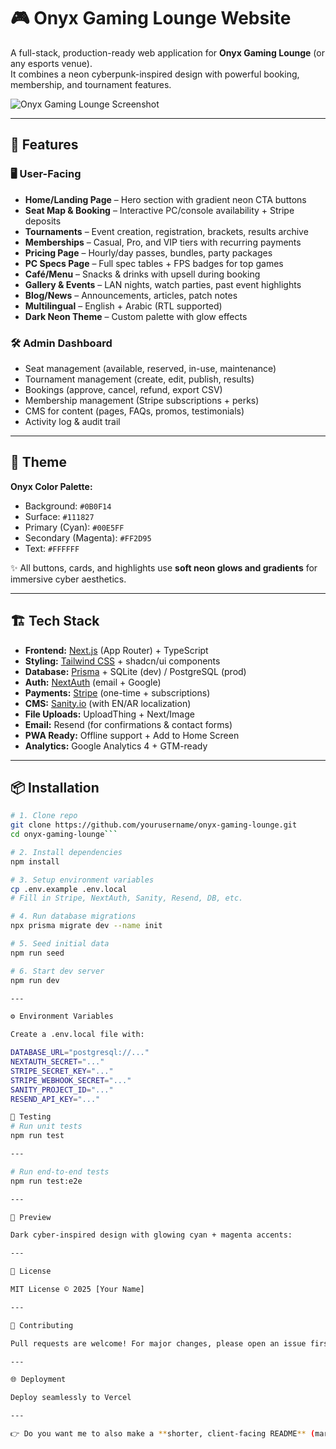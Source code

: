 # 🎮 Onyx Gaming Lounge Website

A full-stack, production-ready web application for **Onyx Gaming Lounge** (or any esports venue).  
It combines a neon cyberpunk-inspired design with powerful booking, membership, and tournament features.

![Onyx Gaming Lounge Screenshot](./public/preview.png)

---

## 🚀 Features

### 🖥️ User-Facing
- **Home/Landing Page** – Hero section with gradient neon CTA buttons
- **Seat Map & Booking** – Interactive PC/console availability + Stripe deposits
- **Tournaments** – Event creation, registration, brackets, results archive
- **Memberships** – Casual, Pro, and VIP tiers with recurring payments
- **Pricing Page** – Hourly/day passes, bundles, party packages
- **PC Specs Page** – Full spec tables + FPS badges for top games
- **Café/Menu** – Snacks & drinks with upsell during booking
- **Gallery & Events** – LAN nights, watch parties, past event highlights
- **Blog/News** – Announcements, articles, patch notes
- **Multilingual** – English + Arabic (RTL supported)
- **Dark Neon Theme** – Custom palette with glow effects

### 🛠️ Admin Dashboard
- Seat management (available, reserved, in-use, maintenance)
- Tournament management (create, edit, publish, results)
- Bookings (approve, cancel, refund, export CSV)
- Membership management (Stripe subscriptions + perks)
- CMS for content (pages, FAQs, promos, testimonials)
- Activity log & audit trail

---

## 🎨 Theme

**Onyx Color Palette:**
- Background: `#0B0F14`
- Surface: `#111827`
- Primary (Cyan): `#00E5FF`
- Secondary (Magenta): `#FF2D95`
- Text: `#FFFFFF`

✨ All buttons, cards, and highlights use **soft neon glows and gradients** for immersive cyber aesthetics.

---

## 🏗️ Tech Stack

- **Frontend:** [Next.js](https://nextjs.org/) (App Router) + TypeScript  
- **Styling:** [Tailwind CSS](https://tailwindcss.com/) + shadcn/ui components  
- **Database:** [Prisma](https://www.prisma.io/) + SQLite (dev) / PostgreSQL (prod)  
- **Auth:** [NextAuth](https://next-auth.js.org/) (email + Google)  
- **Payments:** [Stripe](https://stripe.com/) (one-time + subscriptions)  
- **CMS:** [Sanity.io](https://www.sanity.io/) (with EN/AR localization)  
- **File Uploads:** UploadThing + Next/Image  
- **Email:** Resend (for confirmations & contact forms)  
- **PWA Ready:** Offline support + Add to Home Screen  
- **Analytics:** Google Analytics 4 + GTM-ready  

---

## 📦 Installation

```bash
# 1. Clone repo
git clone https://github.com/yourusername/onyx-gaming-lounge.git
cd onyx-gaming-lounge```

# 2. Install dependencies
npm install

# 3. Setup environment variables
cp .env.example .env.local
# Fill in Stripe, NextAuth, Sanity, Resend, DB, etc.

# 4. Run database migrations
npx prisma migrate dev --name init

# 5. Seed initial data
npm run seed

# 6. Start dev server
npm run dev

---

⚙️ Environment Variables

Create a .env.local file with:

DATABASE_URL="postgresql://..."
NEXTAUTH_SECRET="..."
STRIPE_SECRET_KEY="..."
STRIPE_WEBHOOK_SECRET="..."
SANITY_PROJECT_ID="..."
RESEND_API_KEY="..."

🧪 Testing
# Run unit tests
npm run test

---

# Run end-to-end tests
npm run test:e2e

---

📸 Preview

Dark cyber-inspired design with glowing cyan + magenta accents:

---

📜 License

MIT License © 2025 [Your Name]

---

🤝 Contributing

Pull requests are welcome! For major changes, please open an issue first to discuss your idea.

---

🌐 Deployment

Deploy seamlessly to Vercel

---

👉 Do you want me to also make a **shorter, client-facing README** (marketing-style, less technical) alongside this dev-focused one, or ju

